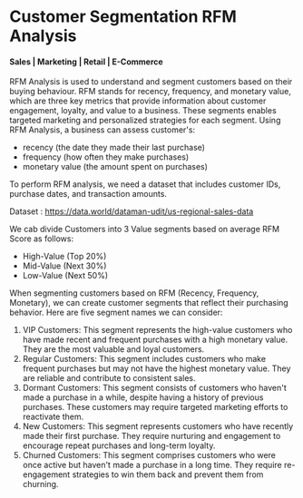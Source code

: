 # Customer Segmentation RFM Analysis
#### Sales | Marketing | Retail | E-Commerce
RFM Analysis is used to understand and segment customers based on their buying behaviour. RFM stands for recency, frequency, and monetary value, which are three key metrics that provide information about customer engagement, loyalty, and value to a business. These segments enables targeted marketing and personalized strategies for each segment. 
Using RFM Analysis, a business can assess customer's:
* recency (the date they made their last purchase)
* frequency (how often they make purchases)
* monetary value (the amount spent on purchases)

To perform RFM analysis, we need a dataset that includes customer IDs, purchase dates, and transaction amounts. 

Dataset : https://data.world/dataman-udit/us-regional-sales-data


We cab divide Customers into 3 Value segments based on average RFM Score as follows:
* High-Value (Top 20%)
* Mid-Value (Next 30%)
* Low-Value (Next 50%)

  
When segmenting customers based on RFM (Recency, Frequency, Monetary), we  can create customer segments that reflect their purchasing behavior. Here are five segment names we can consider:
1. VIP Customers: This segment represents the high-value customers who have made recent and frequent purchases with a high monetary value. They are the most valuable and loyal customers.
2. Regular Customers: This segment includes customers who make frequent purchases but may not have the highest monetary value. They are reliable and contribute to consistent sales.
3. Dormant Customers: This segment consists of customers who haven't made a purchase in a while, despite having a history of previous purchases. These customers may require targeted marketing efforts to reactivate them.
4. New Customers: This segment represents customers who have recently made their first purchase. They require nurturing and engagement to encourage repeat purchases and long-term loyalty.
5. Churned Customers: This segment comprises customers who were once active but haven't made a purchase in a long time. They require re-engagement strategies to win them back and prevent them from churning.



